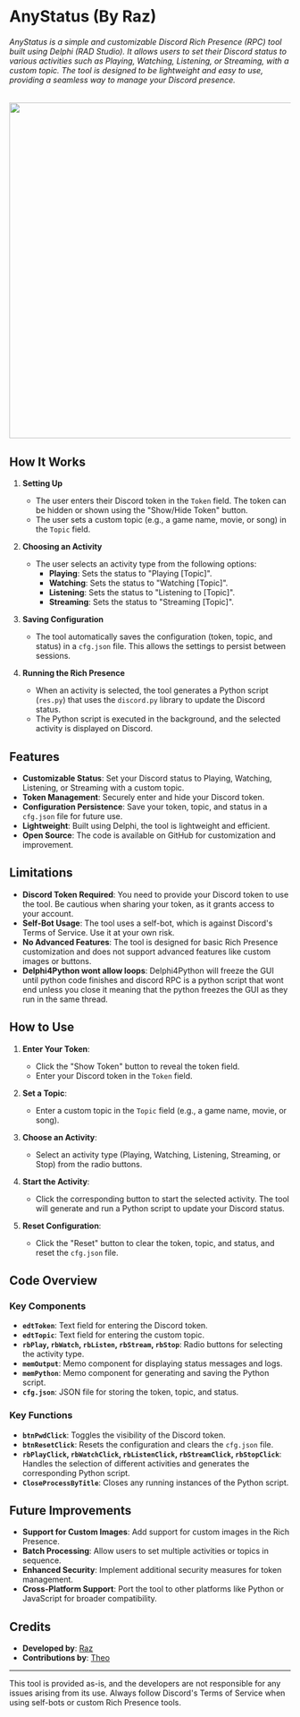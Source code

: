  # AnyStatus (By Raz)
###### AnyStatus is a simple and customizable Discord Rich Presence (RPC) tool built using Delphi (RAD Studio). It allows users to set their Discord status to various activities such as Playing, Watching, Listening, or Streaming, with a custom topic. The tool is designed to be lightweight and easy to use, providing a seamless way to manage your Discord presence.

<p align="center"> <img src="https://i.ibb.co/21TsmBk0/Screenshot-2025-03-15-230040.png" align="center" style="width: 600px;max-height: 100%;hieght: auto;"/> </p>

## How It Works
1. **Setting Up**
   - The user enters their Discord token in the `Token` field. The token can be hidden or shown using the "Show/Hide Token" button.
   - The user sets a custom topic (e.g., a game name, movie, or song) in the `Topic` field.

2. **Choosing an Activity**
   - The user selects an activity type from the following options:
     - **Playing**: Sets the status to "Playing [Topic]".
     - **Watching**: Sets the status to "Watching [Topic]".
     - **Listening**: Sets the status to "Listening to [Topic]".
     - **Streaming**: Sets the status to "Streaming [Topic]".

3. **Saving Configuration**
   - The tool automatically saves the configuration (token, topic, and status) in a `cfg.json` file. This allows the settings to persist between sessions.

4. **Running the Rich Presence**
   - When an activity is selected, the tool generates a Python script (`res.py`) that uses the `discord.py` library to update the Discord status.
   - The Python script is executed in the background, and the selected activity is displayed on Discord.

## Features
- **Customizable Status**: Set your Discord status to Playing, Watching, Listening, or Streaming with a custom topic.
- **Token Management**: Securely enter and hide your Discord token.
- **Configuration Persistence**: Save your token, topic, and status in a `cfg.json` file for future use.
- **Lightweight**: Built using Delphi, the tool is lightweight and efficient.
- **Open Source**: The code is available on GitHub for customization and improvement.

## Limitations
- **Discord Token Required**: You need to provide your Discord token to use the tool. Be cautious when sharing your token, as it grants access to your account.
- **Self-Bot Usage**: The tool uses a self-bot, which is against Discord's Terms of Service. Use it at your own risk.
- **No Advanced Features**: The tool is designed for basic Rich Presence customization and does not support advanced features like custom images or buttons.
- **Delphi4Python wont allow loops**: Delphi4Python will freeze the GUI until python code finishes and discord RPC is a python script that wont end unless you close it meaning that the python freezes the GUI as they run in the same thread.

## How to Use
1. **Enter Your Token**:
   - Click the "Show Token" button to reveal the token field.
   - Enter your Discord token in the `Token` field.

2. **Set a Topic**:
   - Enter a custom topic in the `Topic` field (e.g., a game name, movie, or song).

3. **Choose an Activity**:
   - Select an activity type (Playing, Watching, Listening, Streaming, or Stop) from the radio buttons.

4. **Start the Activity**:
   - Click the corresponding button to start the selected activity. The tool will generate and run a Python script to update your Discord status.

5. **Reset Configuration**:
   - Click the "Reset" button to clear the token, topic, and status, and reset the `cfg.json` file.

## Code Overview
### Key Components
- **`edtToken`**: Text field for entering the Discord token.
- **`edtTopic`**: Text field for entering the custom topic.
- **`rbPlay`, `rbWatch`, `rbListen`, `rbStream`, `rbStop`**: Radio buttons for selecting the activity type.
- **`memOutput`**: Memo component for displaying status messages and logs.
- **`memPython`**: Memo component for generating and saving the Python script.
- **`cfg.json`**: JSON file for storing the token, topic, and status.

### Key Functions
- **`btnPwdClick`**: Toggles the visibility of the Discord token.
- **`btnResetClick`**: Resets the configuration and clears the `cfg.json` file.
- **`rbPlayClick`, `rbWatchClick`, `rbListenClick`, `rbStreamClick`, `rbStopClick`**: Handles the selection of different activities and generates the corresponding Python script.
- **`CloseProcessByTitle`**: Closes any running instances of the Python script.

## Future Improvements
- **Support for Custom Images**: Add support for custom images in the Rich Presence.
- **Batch Processing**: Allow users to set multiple activities or topics in sequence.
- **Enhanced Security**: Implement additional security measures for token management.
- **Cross-Platform Support**: Port the tool to other platforms like Python or JavaScript for broader compatibility.

## Credits
- **Developed by**: [Raz](https://github.com/raz-js)
- **Contributions by**: [Theo](https://codeberg.org/its-theo)

---

This tool is provided as-is, and the developers are not responsible for any issues arising from its use. Always follow Discord's Terms of Service when using self-bots or custom Rich Presence tools.
